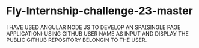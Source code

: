 # Fly-Internship-challenge-23-master
I HAVE USED ANGULAR NODE JS TO DEVELOP AN SPA(SINGLE PAGE APPLICATION) USING GITHUB USER NAME AS INPUT AND DISPLAY THE PUBLIC GITHUB REPOSITORY BELONGIN TO THE USER.
